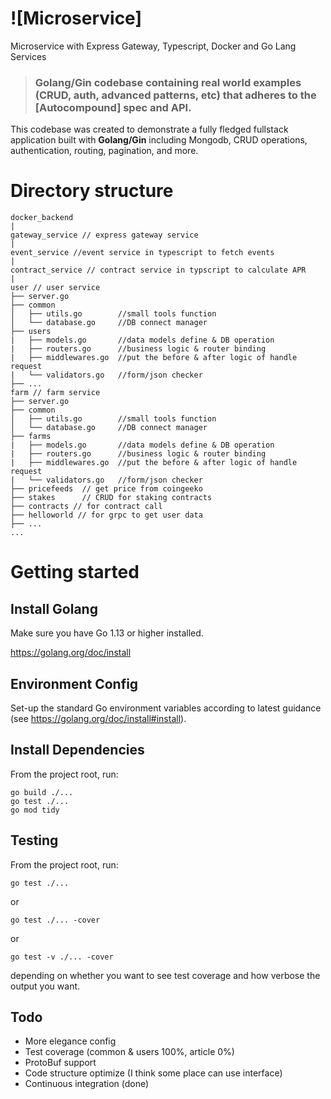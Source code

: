 # ![Microservice]

Microservice with Express Gateway, Typescript, Docker and Go Lang Services

> ### Golang/Gin codebase containing real world examples (CRUD, auth, advanced patterns, etc) that adheres to the [Autocompound] spec and API.


This codebase was created to demonstrate a fully fledged fullstack application built with **Golang/Gin** including Mongodb, CRUD operations, authentication, routing, pagination, and more.


# Directory structure
```
docker_backend
|
gateway_service // express gateway service
|
event_service //event service in typescript to fetch events
|
contract_service // contract service in typscript to calculate APR
|   
user // user service
├── server.go
├── common
│   ├── utils.go        //small tools function
│   └── database.go     //DB connect manager
├── users
|   ├── models.go       //data models define & DB operation
|   ├── routers.go      //business logic & router binding
|   ├── middlewares.go  //put the before & after logic of handle request
|   └── validators.go   //form/json checker
├── ...
farm // farm service
├── server.go
├── common
│   ├── utils.go        //small tools function
│   └── database.go     //DB connect manager
├── farms
|   ├── models.go       //data models define & DB operation
|   ├── routers.go      //business logic & router binding
|   ├── middlewares.go  //put the before & after logic of handle request
|   └── validators.go   //form/json checker
├── pricefeeds  // get price from coingeeko
├── stakes      // CRUD for staking contracts
├── contracts // for contract call  
├── helloworld // for grpc to get user data  
├── ...
...
```

# Getting started

## Install Golang

Make sure you have Go 1.13 or higher installed.

https://golang.org/doc/install

## Environment Config

Set-up the standard Go environment variables according to latest guidance (see https://golang.org/doc/install#install).


## Install Dependencies
From the project root, run:
```
go build ./...
go test ./...
go mod tidy
```

## Testing
From the project root, run:
```
go test ./...
```
or
```
go test ./... -cover
```
or
```
go test -v ./... -cover
```
depending on whether you want to see test coverage and how verbose the output you want.

## Todo
- More elegance config
- Test coverage (common & users 100%, article 0%)
- ProtoBuf support
- Code structure optimize (I think some place can use interface)
- Continuous integration (done)

